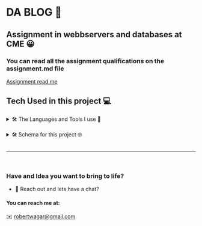 <!-- https://github.com/devicons/devicon/blob/v2.15.1/icons/postgresql/postgresql-original.svg -->
# DA BLOG 👋 

## Assignment in webbservers and databases at CME 😀


### You can read all the assignment qualifications on the assignment.md file
<a href="https://github.com/xxrobone/dablog/blob/main/Assignment.md" target="blank">Assignment read me</a>


## Tech Used in this project 💻
<details>

<summary>🛠 The Languages and Tools I use 🚀</summary>

|  Language/Tool  |  Icon  |  Description  |
| --- | --- | --- |
| CSS3 | <img src="https://cdn.jsdelivr.net/gh/devicons/devicon/icons/css3/css3-plain-wordmark.svg" alt="css3" width="40" height="40"/> </a> | Style sheet language used for describing the presentation of a document written in HTML or XML |
| SASS | <img src="https://cdn.jsdelivr.net/gh/devicons/devicon/icons/sass/sass-original.svg" alt="css3" width="40" height="40"/> </a> | Syntactically Awesome Style Sheets an awesome css framework |
| JavaScript | <img src="https://cdn.jsdelivr.net/gh/devicons/devicon/icons/javascript/javascript-original.svg" alt="javascript" width="40" height="40"/> </a> | High-level programming language that is commonly used to create interactive effects within web browsers |
| React.js | <img src="https://cdn.jsdelivr.net/gh/devicons/devicon/icons/react/react-original-wordmark.svg" alt="react" width="40" height="40"/> </a> | JavaScript library for building user interfaces or UI components |
| Next.js | <img src="https://cdn.jsdelivr.net/gh/devicons/devicon/icons/nextjs/nextjs-original-wordmark.svg" alt="next" width="40" height="40"/> </a> | JavaScript library for building user interfaces or UI components |
Vercel | <img src="https://img.shields.io/badge/vercel-%23000000.svg?style=for-the-badge&logo=vercel&logoColor=white" alt="next" width="40" height="40"/> </a> | Vercel's frontend cloud gives developers the frameworks, workflows, and infrastructure to build a faster, more personalized Web. |
| postgresql | <img src="https://github.com/devicons/devicon/blob/v2.15.1/icons/postgresql/postgresql-original.svg" alt="postgresql" width="40" height="40"/> </a> | PostgreSQL is a powerful, open source object-relational database system with over 35 years of active development  |
| Node.js | <img src="https://cdn.jsdelivr.net/gh/devicons/devicon/icons/nodejs/nodejs-original.svg" alt="nodejs" width="40" height="40"/> </a> | Open-source, cross-platform, back-end JavaScript runtime environment that runs on the V8 engine and executes JavaScript code outside a web browser |
| Git | <img src="https://cdn.jsdelivr.net/gh/devicons/devicon/icons/git/git-original.svg" alt="git" width="40" height="40"/> </a> | Free and open-source distributed version control system designed to handle everything from small to very large projects |
| Figma | <img src="https://cdn.jsdelivr.net/gh/devicons/devicon/icons/figma/figma-original.svg" alt="figma" width="40" height="40"/> </a> | Cloud-based design and prototyping tool |
| Postman |  <img src="https://www.vectorlogo.zone/logos/getpostman/getpostman-icon.svg" alt="postman" width="40" height="40"/> </a> | An API platform for building and using APIs.  |
| Supabase |  <img src="https://icons.iconarchive.com/icons/simpleicons-team/simple/256/supabase-icon.png" alt="postman" width="40" height="40"/> </a> | Supabase project comes with a full Postgres database, a free and open source database.  |

<!--|  Typescript | <img src="https://cdn.jsdelivr.net/gh/devicons/devicon/icons/typescript/typescript-original.svg" alt="typescript" width="40" height="40"/> </a> | Syntactic superset of JavaScript which adds static typing to the language | -->

- where we all start =>

```javascript
   console.log("Hello World!)"
```

</details>
 
 <br>

<details>

<summary>🛠 Schema for this project 🤓  </summary>

|  Schema  |  Supabase  |  postgresql  |
| --- | --- | --- |
| Schema | <img src="https://github.com/xxrobone/dablog/blob/main/readmeimages/blog_schema.png" alt="schema" width="100%" height="600"/> </a> | Users, Posts, Comments (& replies), !auth not shown! |

</details>
 

 <br>

 ---

 


<p align="left">
<a href="https://www.linkedin.com/in/robert-w%C3%A4gar-1b4661139/" target="blank"><img align="center" src="https://github.com/xxrobone/dablog/blob/main/readmeimages/LinkedIN.png" alt="" height="30" /></a>
<a href="https://github.com/robonexx" target="blank"><img align="center" src="https://github.com/xxrobone/dablog/blob/main/readmeimages/Github.png" alt="" height="30" /></a>
<a href="https://codepen.io/robertwagar" target="blank"><img align="center" src="https://github.com/xxrobone/dablog/blob/main/readmeimages/Codeopen.png" alt="" height="30" /></a>
<img align="center" src="socials/Discord.png" alt="" height="30" />
</p>



### Have and Idea you want to bring to life?
- 💬 Reach out and lets have a chat?

#### You can reach me at:

✉️ robertwagar@gmail.com


